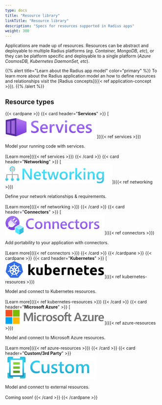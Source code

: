 ```yaml
---
type: docs
title: "Resource library"
linkTitle: "Resource library"
description: "Specs for resources supported in Radius apps"
weight: 300
---
```


<!-- TODO: pull all the How To notes out of this folder. Only ref stuff. Move content around authoring apps to the AuthoringApps.Concepts page -->


Applications are made up of resources. Resources can be abstract and deployable to multiple Radius platforms (*eg. Container, MongoDB, etc*), or they can be platform specific and deployable to a single platform (*Azure CosmosDB, Kubernetes DaemonSet, etc*).

{{% alert title="Learn about the Radius app model" color="primary" %}}
To learn more about the Radius application model an how to define resources and relationships visit the [Radius concepts]({{< ref application-concept >}}).
{{% /alert %}}

## Resource types

{{< cardpane >}}
{{< card header="**Services**" >}}
[<img src="services.png" alt="Services" style="width:300px"/>]({{< ref services >}})

Model your running code with services.<br /><br />
[Learn more]({{< ref services >}})
{{< /card >}}
{{< card header="**Networking**" >}}
[<img src="networking.png" alt="Networking" style="width:350px"/>]({{< ref networking >}})

Define your network relationships & requirements.<br /><br />
[Learn more]({{< ref networking >}})
{{< /card >}}
{{< card header="**Connectors**" >}}
[<img src="connectors.png" alt="Connectors" style="width:325px"/>]({{< ref connectors >}})

Add portability to your application with connectors.<br /><br />
[Learn more]({{< ref connectors >}})
{{< /card >}}
{{< /cardpane >}}
{{< cardpane >}}
{{< card header="**Kubernetes**" >}}
[<img src="kubernetes.svg" alt="Kubernetes" style="width:325px"/>]({{< ref kubernetes-resources >}})

Model and connect to Kubernetes resources.<br /><br />
[Learn more]({{< ref kubernetes-resources >}})
{{< /card >}}
{{< card header="**Microsoft Azure**" >}}
[<img src="azure.png" alt="Microsoft Azure" style="width:325px"/>]({{< ref azure-resources >}})

Model and connect to Microsoft Azure resources.<br /><br />
[Learn more]({{< ref azure-resources >}})
{{< /card >}}
{{< card header="**Custom/3rd Party**" >}}
<img src="custom.png" alt="Custom" style="width:300px"/>

Model and connect to external resources.<br /><br />
Coming soon!
{{< /card >}}
{{< /cardpane >}}